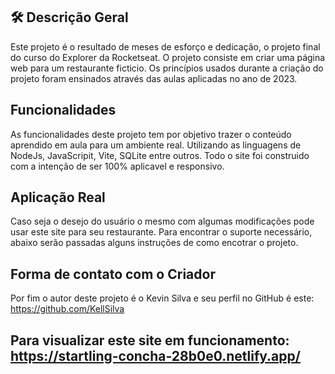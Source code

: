 ## 🛠 Descrição Geral 

Este projeto é o resultado de meses de esforço e dedicação, o projeto final do curso do Explorer da Rocketseat. 
O projeto consiste em criar uma página web para um restaurante ficticio. Os princípios usados durante a criação do projeto foram ensinados através das aulas aplicadas no ano de 2023.

## Funcionalidades

As funcionalidades deste projeto tem por objetivo trazer o conteúdo aprendido em aula para um ambiente real. Utilizando as linguagens de NodeJs, JavaScripit, Vite, SQLite entre outros. Todo o site foi construido com a intenção de ser 100% aplicavel e responsivo.

## Aplicação Real

Caso seja o desejo do usuário o mesmo com algumas modificações pode usar este site para seu restaurante. Para encontrar o suporte necessário, abaixo serão passadas alguns instruções de como encotrar o projeto. 

## Forma de contato com o Criador 

Por fim o autor deste projeto é o Kevin Silva e seu perfil no GitHub é este: https://github.com/KellSilva

## Para visualizar este site em funcionamento: https://startling-concha-28b0e0.netlify.app/